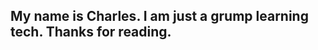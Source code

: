 ## My name is Charles.  I am just a grump learning tech. Thanks for reading.

<!--
My name is Charles.  I am just a grump learning tech. Thanks for reading.
-->
